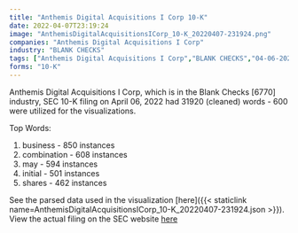 ```yaml
---
title: "Anthemis Digital Acquisitions I Corp 10-K"
date: 2022-04-07T23:19:24
image: "AnthemisDigitalAcquisitionsICorp_10-K_20220407-231924.png"
companies: "Anthemis Digital Acquisitions I Corp"
industry: "BLANK CHECKS"
tags: ["Anthemis Digital Acquisitions I Corp","BLANK CHECKS","04-06-2022","10-K"]
forms: "10-K"
---
```

Anthemis Digital Acquisitions I Corp, which is in the Blank Checks [6770] industry, SEC 10-K filing on April 06, 2022 had 31920 (cleaned) words - 600 were utilized for the visualizations.

Top Words:
1. business - 850 instances
2. combination - 608 instances
3. may - 594 instances
4. initial - 501 instances
5. shares - 462 instances


See the parsed data used in the visualization [here]({{< staticlink name=AnthemisDigitalAcquisitionsICorp_10-K_20220407-231924.json >}}).  
View the actual filing on the SEC website [here](https://www.sec.gov/Archives/edgar/data/1853928/0001564590-22-013646.txt)